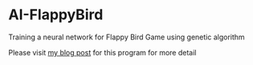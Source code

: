 # AI-FlappyBird
Training a neural network for Flappy Bird Game using genetic algorithm

Please visit [my blog post](https://dunglai.github.io/2017/09/21/FlappyBirdAI/) for this program for more detail
